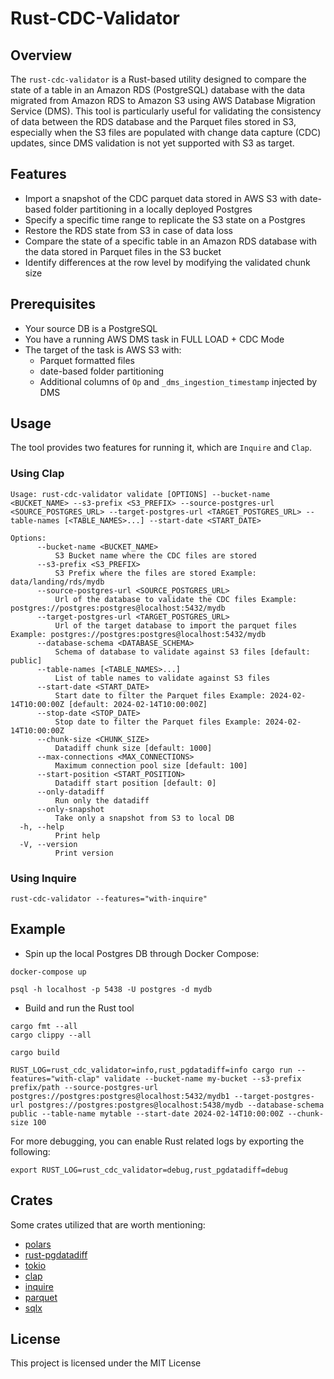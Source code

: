 # Rust-CDC-Validator

## Overview

The `rust-cdc-validator` is a Rust-based utility designed to compare the state of a table in an Amazon RDS (PostgreSQL) database with the data migrated from Amazon RDS to Amazon S3 using AWS Database Migration Service (DMS). This tool is particularly useful for validating the consistency of data between the RDS database and the Parquet files stored in S3, especially when the S3 files are populated with change data capture (CDC) updates, since DMS validation is not yet supported with S3 as target.


## Features

- Import a snapshot of the CDC parquet data stored in AWS S3 with date-based folder partitioning in a locally deployed Postgres
- Specify a specific time range to replicate the S3 state on a Postgres
- Restore the RDS state from S3 in case of data loss
- Compare the state of a specific table in an Amazon RDS database with the data stored in Parquet files in the S3 bucket
- Identify differences at the row level by modifying the validated chunk size


## Prerequisites

- Your source DB is a PostgreSQL
- You have a running AWS DMS task in FULL LOAD + CDC Mode
- The target of the task is AWS S3 with:
    - Parquet formatted files
    - date-based folder partitioning
    - Additional columns of `Op` and `_dms_ingestion_timestamp` injected by DMS


## Usage

The tool provides two features for running it, which are `Inquire` and `Clap`.

### Using Clap
```shell
Usage: rust-cdc-validator validate [OPTIONS] --bucket-name <BUCKET_NAME> --s3-prefix <S3_PREFIX> --source-postgres-url <SOURCE_POSTGRES_URL> --target-postgres-url <TARGET_POSTGRES_URL> --table-names [<TABLE_NAMES>...] --start-date <START_DATE>

Options:
      --bucket-name <BUCKET_NAME>
          S3 Bucket name where the CDC files are stored
      --s3-prefix <S3_PREFIX>
          S3 Prefix where the files are stored Example: data/landing/rds/mydb
      --source-postgres-url <SOURCE_POSTGRES_URL>
          Url of the database to validate the CDC files Example: postgres://postgres:postgres@localhost:5432/mydb
      --target-postgres-url <TARGET_POSTGRES_URL>
          Url of the target database to import the parquet files Example: postgres://postgres:postgres@localhost:5432/mydb
      --database-schema <DATABASE_SCHEMA>
          Schema of database to validate against S3 files [default: public]
      --table-names [<TABLE_NAMES>...]
          List of table names to validate against S3 files
      --start-date <START_DATE>
          Start date to filter the Parquet files Example: 2024-02-14T10:00:00Z [default: 2024-02-14T10:00:00Z]
      --stop-date <STOP_DATE>
          Stop date to filter the Parquet files Example: 2024-02-14T10:00:00Z
      --chunk-size <CHUNK_SIZE>
          Datadiff chunk size [default: 1000]
      --max-connections <MAX_CONNECTIONS>
          Maximum connection pool size [default: 100]
      --start-position <START_POSITION>
          Datadiff start position [default: 0]
      --only-datadiff
          Run only the datadiff
      --only-snapshot
          Take only a snapshot from S3 to local DB
  -h, --help
          Print help
  -V, --version
          Print version

```

### Using Inquire
```shell
rust-cdc-validator --features="with-inquire"
```


## Example

- Spin up the local Postgres DB through Docker Compose:
```shell
docker-compose up

psql -h localhost -p 5438 -U postgres -d mydb
```

- Build and run the Rust tool
```shell
cargo fmt --all
cargo clippy --all

cargo build

RUST_LOG=rust_cdc_validator=info,rust_pgdatadiff=info cargo run --features="with-clap" validate --bucket-name my-bucket --s3-prefix prefix/path --source-postgres-url postgres://postgres:postgres@localhost:5432/mydb1 --target-postgres-url postgres://postgres:postgres@localhost:5438/mydb --database-schema public --table-name mytable --start-date 2024-02-14T10:00:00Z --chunk-size 100
```

For more debugging, you can enable Rust related logs by exporting the following:
```
export RUST_LOG=rust_cdc_validator=debug,rust_pgdatadiff=debug
```


## Crates

Some crates utilized that are worth mentioning:

- [polars](https://crates.io/crates/polars)
- [rust-pgdatadiff](https://crates.io/crates/rust-pgdatadiff)
- [tokio](https://crates.io/crates/tokio)
- [clap](https://crates.io/crates/clap)
- [inquire](https://crates.io/crates/inquire)
- [parquet](https://crates.io/crates/parquet)
- [sqlx](https://crates.io/crates/sqlx)


## License
This project is licensed under the MIT License 

